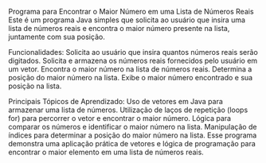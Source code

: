 Programa para Encontrar o Maior Número em uma Lista de Números Reais
Este é um programa Java simples que solicita ao usuário que insira uma lista de números reais e encontra 
o maior número presente na lista, juntamente com sua posição.

Funcionalidades:
Solicita ao usuário que insira quantos números reais serão digitados.
Solicita e armazena os números reais fornecidos pelo usuário em um vetor.
Encontra o maior número na lista de números reais.
Determina a posição do maior número na lista.
Exibe o maior número encontrado e sua posição na lista.

Principais Tópicos de Aprendizado:
Uso de vetores em Java para armazenar uma lista de números.
Utilização de laços de repetição (loops for) para percorrer o vetor e encontrar o maior número.
Lógica para comparar os números e identificar o maior número na lista.
Manipulação de índices para determinar a posição do maior número na lista.
Esse programa demonstra uma aplicação prática de vetores e lógica de programação para encontrar o maior elemento em uma lista de números reais.
